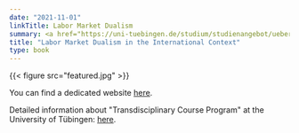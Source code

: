 ```yaml
---
date: "2021-11-01"
linkTitle: Labor Market Dualism
summary: <a href="https://uni-tuebingen.de/studium/studienangebot/ueberfachliche-kompetenzen/transdisciplinary-course-program/" target="_blank" rel="noopener noreferrer">"Transdisciplinary Course Program"</a> at the University of T&#252;bingen
title: "Labor Market Dualism in the International Context"
type: book
---
```


{{< figure src="featured.jpg" >}}


You can find a dedicated website <a href="https://dual-market.netlify.app/" target="_blank" rel="noopener noreferrer">here</a>.

Detailed information about "Transdisciplinary Course Program" at the University of T&#252;bingen: <a href="https://uni-tuebingen.de/studium/studienangebot/ueberfachliche-kompetenzen/transdisciplinary-course-program/" target="_blank" rel="noopener noreferrer">here</a>.   
